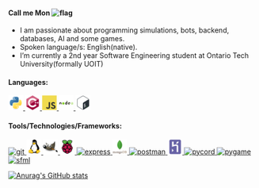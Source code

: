 #### Call me Mon ![flag](https://cdn.discordapp.com/attachments/522557908249214986/982384357991932014/Queer_Icons_Bisexual_Flag-20.png?size=4096)
- I am passionate about programming simulations, bots, backend, databases, AI and some games.
- Spoken language/s: English(native).
- I’m currently a 2nd year Software Engineering student at Ontario Tech University(formally UOIT)


#### Languages:
<p align="left">
</p>
<p align="left">
    
   <a href="https://www.python.org" target="_blank" rel="noreferrer">
    <img src="https://raw.githubusercontent.com/devicons/devicon/master/icons/python/python-original.svg" alt="python" width="30" height="30"/>
</a>
  </a>
    <a href="https://www.codecademy.com/learn/learn-c-plus-plus" target="_blank" rel="noreferrer">
    <img src="https://github.com/devicons/devicon/blob/master/icons/cplusplus/cplusplus-original.svg" alt="cpp" width="30" height="30"/>
</a>

<a href="https://developer.mozilla.org/en-US/docs/Web/JavaScript" target="_blank" rel="noreferrer">
    <img src="https://raw.githubusercontent.com/devicons/devicon/master/icons/javascript/javascript-original.svg" alt="javascript" width="30" height="30"/>
    
   <a href="https://nodejs.org" target="_blank" rel="noreferrer">
    <img src="https://raw.githubusercontent.com/devicons/devicon/master/icons/nodejs/nodejs-original-wordmark.svg" alt="nodejs" width="30" height="30"/>
</a>
    
   <a href="https://www.gnu.org/software/bash/" target="_blank" rel="noreferrer">
    <img src="https://github.com/devicons/devicon/blob/master/icons/bash/bash-original.svg" alt="bash" width="30" height="30"/>
</a>
</p>
  
  
#### Tools/Technologies/Frameworks:
<p align="left">
</p>
<p align="left">
    <a href="https://git-scm.com/" target="_blank" rel="noreferrer">
    <img src="https://www.vectorlogo.zone/logos/git-scm/git-scm-icon.svg" alt="git" width="30" height="30"/>
</a>
</a>
    <a href="https://www.linux.org/" target="_blank" rel="noreferrer">
    <img src="https://raw.githubusercontent.com/devicons/devicon/master/icons/linux/linux-original.svg" alt="linux" width="30" height="30"/>
</a>
    <a href="https://www.gimp.org/" target="_blank" rel="noreferrer">
    <img src="https://github.com/devicons/devicon/blob/master/icons/gimp/gimp-original.svg" alt="gimp" width="30" height="30"/>
</a>
</a>
<a href="https://www.raspberrypi.org/" target="_blank" rel="noreferrer">
    <img src="https://github.com/devicons/devicon/blob/master/icons/raspberrypi/raspberrypi-original.svg" alt="rpi" width="30" height="30"/>
</a>


<a href="https://expressjs.com" target="_blank" rel="noreferrer">
    <img src="https://imgs.search.brave.com/8UPTT7a8BOS6r5O7X3sCLgW4R3Gg7B4yUZ5O9hnR2FU/rs:fit:284:284:1/g:ce/aHR0cHM6Ly93d3cu/bWVtZW50b3RlY2gu/aW4vYXNzZXRzL2lt/YWdlcy9pY29ucy9l/eHByZXNzLnBuZw" alt="express" width="30" height="30"/>
</a>
    <a href="https://www.mongodb.com/" target="_blank" rel="noreferrer">
    <img src="https://raw.githubusercontent.com/devicons/devicon/master/icons/mongodb/mongodb-original-wordmark.svg" alt="mongodb" width="30" height="30"/>
</a>
    <a href="https://postman.com" target="_blank" rel="noreferrer">
    <img src="https://www.vectorlogo.zone/logos/getpostman/getpostman-icon.svg" alt="postman" width="30" height="30"/>
</a>
</a>
    <a href="https://heroku.com" target="_blank" rel="noreferrer">
    <img src="https://github.com/devicons/devicon/blob/master/icons/heroku/heroku-plain.svg" alt="heroku" width="30" height="30"/>
</a>
</a>
    <a href="https://pycord.dev/" target="_blank" rel="noreferrer">
    <img src="https://cdn.discordapp.com/attachments/522557908249214986/983591113636057129/pycord.webp?size=4096" alt="pycord" width="30" height="30"/>
</a>


<a href="https://www.pygame.org" target="_blank" rel="noreferrer">
    <img src="https://imgs.search.brave.com/TKcWZguse58nMoLFSqCnL4Zb_eloSy0C83fXoxOTqDw/rs:fit:400:118:1/g:ce/aHR0cHM6Ly9maWxl/cy5yZWFscHl0aG9u/LmNvbS9tZWRpYS9w/eWdhbWUtbG9nby5l/NzhlNTdkYjMwMDAu/cG5n" alt="pygame" width="90" height="30"/>
</a>
<a href="https://www.sfml-dev.org/" target="_blank" rel="noreferrer">
    <img src="https://imgs.search.brave.com/bgTBQnSa3bwfU06CR1N27RI0zBxSrGGY000M56PvAQc/rs:fit:480:480:1/g:ce/aHR0cHM6Ly91cGxv/YWQud2lraW1lZGlh/Lm9yZy93aWtpcGVk/aWEvY29tbW9ucy90/aHVtYi9hL2EwL1NG/TUxfTG9nby5zdmcv/NDgwcHgtU0ZNTF9M/b2dvLnN2Zy5wbmc" alt="sfml" width="30" height="30"/>
</a>


</p>

[![Anurag's GitHub stats](https://github-readme-stats.vercel.app/api/top-langs/?username=MonEmperor&show_icons=true&theme=github_dark&langs_count=6&layout=compact&hide=html,css,cmake,c,Makefile)](https://github.com/anuraghazra/github-readme-stats)
  
<!---
MonEmperor/MonEmperor is a ✨ special ✨ repository because its `README.md` (this file) appears on your GitHub profile.
You can click the Preview link to take a look at your changes.
--->
